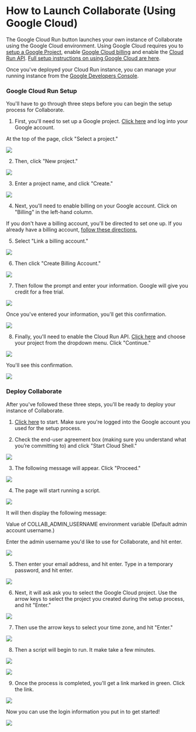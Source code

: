 # How to Launch Collaborate \(Using Google Cloud\)

The Google Cloud Run button launches your own instance of Collaborate using the Google Cloud environment. Using Google Cloud requires you to [setup a Google Project](https://console.cloud.google.com/projectselector2/home/dashboard), enable [Google Cloud billing](https://cloud.google.com/billing/docs/how-to/modify-project) and enable the [Cloud Run API](https://github.com/propublica/django-collaborative/blob/master/gc-run). [Full setup instructions on using Google Cloud are here](https://cloud.google.com/run/docs/quickstarts/build-and-deploy).

Once you've deployed your Cloud Run instance, you can manage your running instance from the [Google Developers Console](https://console.cloud.google.com/run).

### **Google Cloud Run Setup**

You'll have to go through three steps before you can begin the setup process for Collaborate. 

1. First, you'll need to set up a Google project. [Click here](https://console.cloud.google.com/projectselector2/home/dashboard?_ga=2.109895747.-794541741.1567796729&pli=1) and log into your Google account.

At the top of the page, click "Select a project."

![](https://lh3.googleusercontent.com/_HarOAsrMMSLedRdpA6iD3iixVCUu1n7Qcy8--JVgU0_tlxeh28X4_OU7u7dK7ZlT23JrUUd9kPjSLZzGy3SkBLOx2hT_-EvaNQ7uwK6SGXtO3to-FkdABBT9yEmjPkp6kxst2y6)

2. Then, click "New project."

![](https://lh6.googleusercontent.com/L-4Pc7q9KwJ-dcv-PEaVBRWj2Tpfnijh6MFgCqNyiBWxDaxy_at2CpF3jQq3lCiN7roTQr3hnC_h4tSpiNN-JmAWlXxlJlkqAf4ZgJ-Rph11kWE44bG3WGhTJZJ7LeKW5j6G5Mbl)

3. Enter a project name, and click "Create."

![](https://lh3.googleusercontent.com/WFsLYwhHnUTWJC4GMFSGxDZZVg65kMUVRvzADzwkEroXlGGEVohh-BxvqXZLTo_JhjFqDZ1bK0PmWbpn_hVZh0Y1v2kk__p7IaL6bQHlBCetDTGJ67d_MuRZwPNSqLReDt6PhwCy)

4. Next, you'll need to enable billing on your Google account. Click on "Billing" in the left-hand column.

If you don't have a billing account, you'll be directed to set one up. If you already have a billing account, [follow these directions.](https://cloud.google.com/billing/docs/how-to/modify-project)

5. Select "Link a billing account."

![](https://lh3.googleusercontent.com/7J17181d_SUQ2u4p03Bdw7gU3ITrrgQVQVbn576Xp4qMu6Yl7ln7zU_rH-GaQGNFgraQItLcd5BiZArPFSkQdcqQ81tz9VsE_HPP1_ugx893gUOr959mWP3DUts8AfrDpk8tidj4)

6. Then click "Create Billing Account."

![](https://lh5.googleusercontent.com/-SEe6urzIrFAQbiAm4sKQaEyXygcC4T5qpoeIi7WBAFWJpO_vezo89botD2Jph_omoiflE2HFQIJ8mZsz_at69LoCwe-lFLZx3MQ78_e-uSwytjPlQwD_MLcy2zxudF5OCXbzPwH)

7. Then follow the prompt and enter your information. Google will give you credit for a free trial.

![](https://lh5.googleusercontent.com/Ym0WcTXG8CAggk7BsfzX3SthLUGU0BPj398CYyH3aV6ydG_qcDBGOUsDeq0ZcRjbq-jH2VA7_ZWIBDkcqY2mq_T5konFYJmA33VZMMyK6xql7Q-HvUJAJze-0zouRMP9MB-w9fff)

Once you've entered your information, you'll get this confirmation.

![](https://lh3.googleusercontent.com/3GxgUOALAUQiCBMpOpIZeapPDhrlqUtbqYqiaMAIn1h9LQn-ABIeqhKfPwzgeZAC0RGWdq4QZfInbVs_XeIuvDGG5v3La1wCAGac6a2gLviGGbYJRI0DCtEAF-Fpe1nhlhs2oEK6)

8. Finally, you'll need to enable the Cloud Run API. [Click here](https://console.cloud.google.com/flows/enableapi?apiid=cloudbuild.googleapis.com,run.googleapis.com&redirect=https://console.cloud.google.com&_ga=2.144368627.-794541741.1567796729) and choose your project from the dropdown menu. Click "Continue."

![](https://lh6.googleusercontent.com/JnlJRAkW1Eo_VW0JoH9RfFO-701n7jRzVdmuS2pqoFUrFS3cdFaEetjsqhA9LST5YA6YAglOr8nOP35twGKNgeys28G6hflhuk5QWUVXeZztMN1lbSGSMmMa_PPex4k1uZbSa8Hz)

You'll see this confirmation.  


![](https://lh4.googleusercontent.com/EzRz07qqS9384hPMS_q9eJtXdiUBJVk9qGHa1ttzO_dJsWW0T2esbb6xTzhdVHFQIOB2JNU4f53x_eU-bNazuS0A54l1X3AryEKmtfiCLw5uYKn-Iu1JIgDrkaIoWXe_IEDOa9Ak)

### **Deploy Collaborate**

After you've followed these three steps, you'll be ready to deploy your instance of Collaborate. 

1. [Click here](https://console.cloud.google.com/cloudshell/editor?shellonly=true&cloudshell_image=gcr.io/cloudrun/button&cloudshell_git_repo=https://github.com/propublica/django-collaborative.git&cloudshell_git_branch=cloud-run&cloudshell_working_dir=deploy/google-cloud) to start. Make sure you're logged into the Google account you used for the setup process.

2. Check the end-user agreement box \(making sure you understand what you’re committing to\) and click "Start Cloud Shell."

![](https://lh6.googleusercontent.com/ec3k0of-zrvCUifkj6TI_aHIeElRZ9dZu9spucAWC5YWmq9z8qCu81mtmhc6TdczSDY2_WoWhtFjuh7x9zUlCA6t6Gcnqo7YQ5tWTndR3NGq07PQeHD7R6zwLXVD7BEiNAz6Kkfj)

3. The following message will appear. Click "Proceed."

![](https://lh4.googleusercontent.com/rRY5qNH6DEBH8JtZPjhUynY6d4RKEwTMnNoNLeg1kLsTVVDdBup1Ee4ZoGL3EWFMQx6qgpQQm4WFx1-O8nim5jTPyitP_Ch-EnN0_sSypB5edBWA1m6SGfEKi1YCFxCwzv-6nMhh)

4. The page will start running a script.

![](https://lh4.googleusercontent.com/f9pavGplGfiT6svc5IH_FyYbEl0XVQO1mK86nKHaUxG9h0FehfnjsdcO9d7t7C1dgW-KzHV958sThh3QGXcKlDdeZl5sF-5aNC8atNaYWXTnFDHuKl2xbocqP2LxrggETlfb_LAd)

It will then display the following message:

Value of COLLAB\_ADMIN\_USERNAME environment variable \(Default admin account username.\)

Enter the admin username you'd like to use for Collaborate, and hit enter.

![](https://lh3.googleusercontent.com/TfwSyKVIB_6tTj2ALiPIoVJ_h0l856BbTmTRQKNoOCdBCL9psWjwG6gFzjLtXlb0wvYt59RMvuXD8EwftIki1HZxgfp0ZV635tUGj8ohRbvS0GdC9p4LCQZV3pTBN38w-1QfY_08)

5. Then enter your email address, and hit enter. Type in a temporary password, and hit enter.

![](https://lh5.googleusercontent.com/lA3i3LVKEW9_LeC5-RJfdFD7Qzl207DcZk-TPsdQLlTlYeRy8mskaTj0lBYlsGcnjSpNoLiFV-fPo9ux7qiXpBc6HhtGqbbZVcWoDoukitInNiky9_lFi5g37aVRkPr3PFynXTiB)

6. Next, it will ask ask you to select the Google Cloud project. Use the arrow keys to select the project you created during the setup process, and hit "Enter."

![](https://lh6.googleusercontent.com/ylzwV7E1GTpccGMRAmRzn34E0-FCstsIl-RrbMX7CvXuGH4SuuO8yE0dm7QBJWJn_NKhilFT8E9-ZF-MUUDYpBWwfin-as40d0HsJToDiw-W7Uh6Il6NgsQKHxIse9ZWObPM4kV3)

7. Then use the arrow keys to select your time zone, and hit "Enter."

![](https://lh4.googleusercontent.com/_zUs8jm79ovY8O2Fx6YYLJr_cPEiLyBWxkMq_z2QnVxRN2rVjc6Waa2-79WzjfcWBS4rvK-973igS7tDGWZVy4abHS0c_imzmsbCEEchzXfX38sArs7lRqroPPZ3yiIQ7aybWf55)

8. Then a script will begin to run. It make take a few minutes.

![](https://lh4.googleusercontent.com/J8kgtc8DJrRDXLR-PIczRWgela5Vp0BhFR2IcJdZMgM9x1iYxI-LC-MELYV5HvHMpqqly3yQIPeYtiD0qFyD24NKQ1wXpMusqLjmZ5elimiAvOHxe6hJlsZsVYfHsu1MC3_JKti8)

![](https://lh5.googleusercontent.com/iDoM1QUS513jbcdeTI7yesTz82NyESs0Vuxv7ULxIqntzWeke0yHJXn89b2DbJ6xI3RmjnH0ixkAnWg3S-U9yfK3HW9rh90lLCUfZz4FV-J9KfgUwL64kAQZA7OldKNY7DJYzEKc)

9. Once the process is completed, you'll get a link marked in green. Click the link.

![](https://lh6.googleusercontent.com/j02fymFeVvwz8ZKIyAxPqQmrLb-nWRudfg8TP5aQi-nkSnEIpu3IK5Iw5g0QCuK3i5ZkzGo7LuvY8TSga1scCBwiT9A7VgeOHnDbtKNVP77Wji7NtBqc0h2duLSCy9u3nLQ0vOYj)

Now you can use the login information you put in to get started!

![](https://lh4.googleusercontent.com/aoocTxu4L76L249frWulPewjI_KFrKJYL7Hx0tu7XLm4JeeNC2aCG5MDecPnBWVPhr-VgBnkhjHft1JvAqBF_0wnovsHsC31xlNy0_CUkFd4kYKNFVSw3PM37r7tUcjDrs5T-aib)

  


